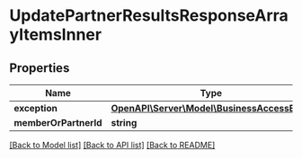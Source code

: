 # UpdatePartnerResultsResponseArrayItemsInner

## Properties
Name | Type | Description | Notes
------------ | ------------- | ------------- | -------------
**exception** | [**OpenAPI\Server\Model\BusinessAccessError**](BusinessAccessError.md) |  | [optional] 
**memberOrPartnerId** | **string** |  | [optional] 

[[Back to Model list]](../README.md#documentation-for-models) [[Back to API list]](../README.md#documentation-for-api-endpoints) [[Back to README]](../README.md)


